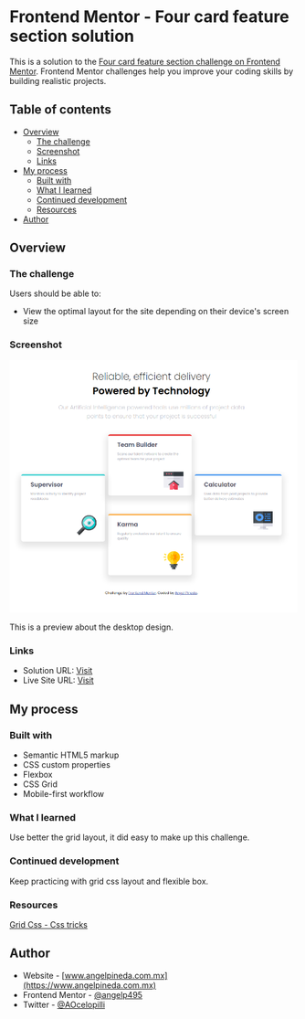 # Frontend Mentor - Four card feature section solution

This is a solution to the [Four card feature section challenge on Frontend Mentor](https://www.frontendmentor.io/challenges/four-card-feature-section-weK1eFYK). Frontend Mentor challenges help you improve your coding skills by building realistic projects. 

## Table of contents

- [Overview](#overview)
  - [The challenge](#the-challenge)
  - [Screenshot](#screenshot)
  - [Links](#links)
- [My process](#my-process)
  - [Built with](#built-with)
  - [What I learned](#what-i-learned)
  - [Continued development](#continued-development)
  - [Resources](#resources)
- [Author](#author)


## Overview

### The challenge

Users should be able to:

- View the optimal layout for the site depending on their device's screen size

### Screenshot

![](images/fourCardFeature.png)

This is a preview about the desktop design.

### Links

- Solution URL: [Visit](https://www.frontendmentor.io/solutions/four-card-feature-0KWfHNnHh)
- Live Site URL: [Visit](https://aocelopilli.github.io/frontendMentor-fourCardFeature/)

## My process

### Built with

- Semantic HTML5 markup
- CSS custom properties
- Flexbox
- CSS Grid
- Mobile-first workflow

### What I learned

Use better the grid layout, it did easy to make up this challenge.

### Continued development

Keep practicing with grid css layout and flexible box.

### Resources

[Grid Css - Css tricks](https://css-tricks.com/snippets/css/complete-guide-grid/)

## Author

+ Website - [www.angelpineda.com.mx](https://www.angelpineda.com.mx)
+ Frontend Mentor - [@angelp495](https://www.frontendmentor.io/profile/angelp495)
+ Twitter - [@AOcelopilli](https://twitter.com/AOcelopilli)